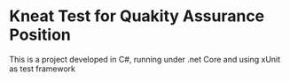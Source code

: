 # Kneat Test for Quakity Assurance Position

This is a project developed in C#, running under .net Core and using xUnit as test framework
